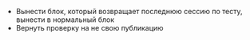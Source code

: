 - Вынести блок, который возвращает последнюю сессию по тесту, вынести в нормальный блок
- Вернуть проверку на не свою публикацию
